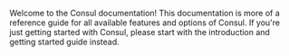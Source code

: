 Welcome to the Consul documentation! This documentation is more of a reference guide for all available features and options of Consul. If you're just getting started with Consul, please start with the introduction and getting started guide instead.